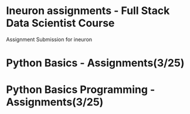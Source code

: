# Ineuron assignments - Full Stack Data Scientist Course
Assignment Submission for ineuron


# Python Basics - Assignments(3/25)

# Python Basics Programming - Assignments(3/25)
